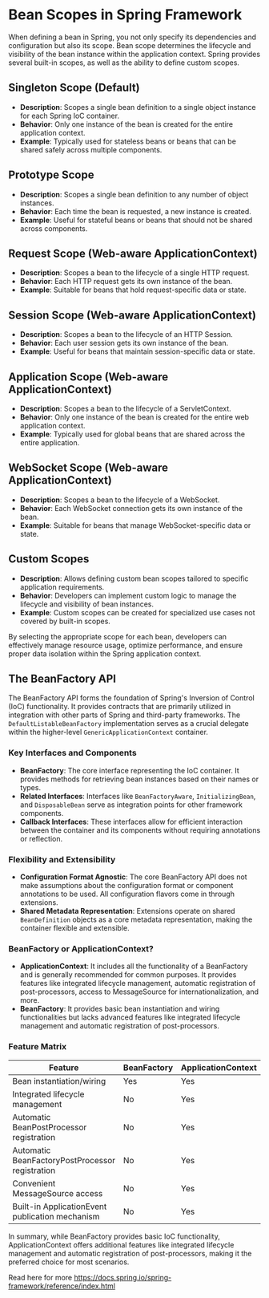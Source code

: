 # Bean Scopes in Spring Framework

When defining a bean in Spring, you not only specify its dependencies and configuration but also its scope. Bean scope determines the lifecycle and visibility of the bean instance within the application context. Spring provides several built-in scopes, as well as the ability to define custom scopes.

## Singleton Scope (Default)

- **Description**: Scopes a single bean definition to a single object instance for each Spring IoC container.
- **Behavior**: Only one instance of the bean is created for the entire application context.
- **Example**: Typically used for stateless beans or beans that can be shared safely across multiple components.

## Prototype Scope

- **Description**: Scopes a single bean definition to any number of object instances.
- **Behavior**: Each time the bean is requested, a new instance is created.
- **Example**: Useful for stateful beans or beans that should not be shared across components.

## Request Scope (Web-aware ApplicationContext)

- **Description**: Scopes a bean to the lifecycle of a single HTTP request.
- **Behavior**: Each HTTP request gets its own instance of the bean.
- **Example**: Suitable for beans that hold request-specific data or state.

## Session Scope (Web-aware ApplicationContext)

- **Description**: Scopes a bean to the lifecycle of an HTTP Session.
- **Behavior**: Each user session gets its own instance of the bean.
- **Example**: Useful for beans that maintain session-specific data or state.

## Application Scope (Web-aware ApplicationContext)

- **Description**: Scopes a bean to the lifecycle of a ServletContext.
- **Behavior**: Only one instance of the bean is created for the entire web application context.
- **Example**: Typically used for global beans that are shared across the entire application.

## WebSocket Scope (Web-aware ApplicationContext)

- **Description**: Scopes a bean to the lifecycle of a WebSocket.
- **Behavior**: Each WebSocket connection gets its own instance of the bean.
- **Example**: Suitable for beans that manage WebSocket-specific data or state.

## Custom Scopes

- **Description**: Allows defining custom bean scopes tailored to specific application requirements.
- **Behavior**: Developers can implement custom logic to manage the lifecycle and visibility of bean instances.
- **Example**: Custom scopes can be created for specialized use cases not covered by built-in scopes.

By selecting the appropriate scope for each bean, developers can effectively manage resource usage, optimize performance, and ensure proper data isolation within the Spring application context.


## The BeanFactory API

The BeanFactory API forms the foundation of Spring's Inversion of Control (IoC) functionality. It provides contracts that are primarily utilized in integration with other parts of Spring and third-party frameworks. The `DefaultListableBeanFactory` implementation serves as a crucial delegate within the higher-level `GenericApplicationContext` container.

### Key Interfaces and Components

- **BeanFactory**: The core interface representing the IoC container. It provides methods for retrieving bean instances based on their names or types.
- **Related Interfaces**: Interfaces like `BeanFactoryAware`, `InitializingBean`, and `DisposableBean` serve as integration points for other framework components.
- **Callback Interfaces**: These interfaces allow for efficient interaction between the container and its components without requiring annotations or reflection.

### Flexibility and Extensibility

- **Configuration Format Agnostic**: The core BeanFactory API does not make assumptions about the configuration format or component annotations to be used. All configuration flavors come in through extensions.
- **Shared Metadata Representation**: Extensions operate on shared `BeanDefinition` objects as a core metadata representation, making the container flexible and extensible.

### BeanFactory or ApplicationContext?

- **ApplicationContext**: It includes all the functionality of a BeanFactory and is generally recommended for common purposes. It provides features like integrated lifecycle management, automatic registration of post-processors, access to MessageSource for internationalization, and more.
- **BeanFactory**: It provides basic bean instantiation and wiring functionalities but lacks advanced features like integrated lifecycle management and automatic registration of post-processors.

### Feature Matrix

| Feature                                | BeanFactory                  | ApplicationContext         |
|----------------------------------------|------------------------------|-----------------------------|
| Bean instantiation/wiring              | Yes                          | Yes                         |
| Integrated lifecycle management        | No                           | Yes                         |
| Automatic BeanPostProcessor registration | No                         | Yes                         |
| Automatic BeanFactoryPostProcessor registration | No                    | Yes                         |
| Convenient MessageSource access        | No                           | Yes                         |
| Built-in ApplicationEvent publication mechanism | No                    | Yes                         |

In summary, while BeanFactory provides basic IoC functionality, ApplicationContext offers additional features like integrated lifecycle management and automatic registration of post-processors, making it the preferred choice for most scenarios.


Read here for more https://docs.spring.io/spring-framework/reference/index.html